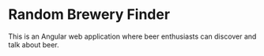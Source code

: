 # Random Brewery Finder
This is an Angular web application where beer enthusiasts can discover and talk about beer.

